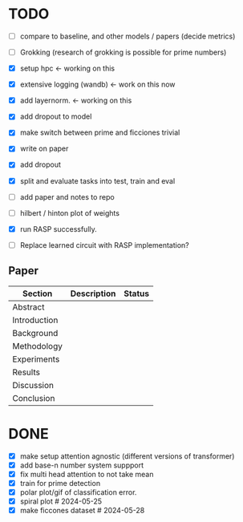 # TODO

- [ ] compare to baseline, and other models / papers (decide metrics)
- [ ] Grokking (research of grokking is possible for prime numbers)
- [x] setup hpc   <-  working on this
- [x] extensive logging (wandb)   <- work on this now
- [x] add layernorm.  <-  working on this
- [x] add dropout to model
- [x] make switch between prime and ficciones trivial
- [x] write on paper
- [x] add dropout
- [x] split and evaluate tasks into test, train and eval

- [ ] add paper and notes to repo
- [ ] hilbert / hinton plot of weights
- [x] run RASP successfully.
- [ ] Replace learned circuit with RASP implementation?

## Paper

| Section      | Description | Status |
| ------------ | ----------- | ------ |
| Abstract     |             |        |
| Introduction |             |        |
| Background   |             |        |
| Methodology  |             |        |
| Experiments  |             |        |
| Results      |             |        |
| Discussion   |             |        |
| Conclusion   |             |        |

# DONE

- [x] make setup attention agnostic (different versions of transformer)
- [x] add base-n number system suppport
- [x] fix multi head attention to not take mean
- [x] train for prime detection
- [x] polar plot/gif of classification error.
- [x] spiral plot  # 2024-05-25
- [x] make ficcones dataset  # 2024-05-28
